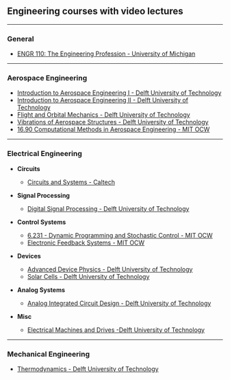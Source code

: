 ## Engineering courses with video lectures

------------------------------


### General
- [ENGR 110: The Engineering Profession - University of Michigan](https://itunes.apple.com/us/itunes-u/engr-110-engineering-profession/id452082222)


--------------------------------------------------------------------------------------------

### Aerospace Engineering
- [Introduction to Aerospace Engineering I - Delft University of Technology](https://itunes.apple.com/us/itunes-u/introduction-to-aerospace/id593037834)
- [Introduction to Aerospace Engineering II - Delft University of Technology](https://itunes.apple.com/us/itunes-u/introduction-to-aerospace/id441519092)
- [Flight and Orbital Mechanics - Delft University of Technology](https://itunes.apple.com/us/itunes-u/flight-and-orbital-mechanics/id804178547)
- [Vibrations of Aerospace Structures - Delft University of Technology](https://itunes.apple.com/us/itunes-u/vibrations-aerospace-structures/id575119128)
- [16.90 Computational Methods in Aerospace Engineering - MIT OCW](https://ocw.mit.edu/courses/aeronautics-and-astronautics/16-90-computational-methods-in-aerospace-engineering-spring-2014/lecture-videos/)


----------------------------------------------------------------------------------------

### Electrical Engineering
- **Circuits**
  - [Circuits and Systems - Caltech](https://itunes.apple.com/us/course/circuits-and-systems/id1191494394)  
- **Signal Processing**
  - [Digital Signal Processing - Delft University of Technology](https://itunes.apple.com/us/itunes-u/digital-signal-processing/id499563421)
- **Control Systems**
  - [6.231 - Dynamic Programming and Stochastic Control - MIT OCW](https://ocw.mit.edu/courses/electrical-engineering-and-computer-science/6-231-dynamic-programming-and-stochastic-control-fall-2015/related-video-lectures/)
  - [Electronic Feedback Systems - MIT OCW](https://ocw.mit.edu/resources/res-6-010-electronic-feedback-systems-spring-2013/course-videos/)

- **Devices**
  - [Advanced Device Physics - Delft University of Technology](https://itunes.apple.com/us/itunes-u/advanced-device-physics/id499557538)
  - [Solar Cells - Delft University of Technology](https://itunes.apple.com/us/itunes-u/solar-cells/id491271818)
- **Analog Systems**
  - [Analog Integrated Circuit Design - Delft University of Technology](https://itunes.apple.com/us/itunes-u/analog-integrated-circuit/id491267057)
- **Misc**
  - [Electrical Machines and Drives -Delft University of Technology](https://itunes.apple.com/us/itunes-u/electrical-machines-drives/id805458039)  


----------------------------------------------------------------------------------------

### Mechanical Engineering
- [Thermodynamics - Delft University of Technology](https://itunes.apple.com/us/itunes-u/thermodynamics/id389122238)

  

